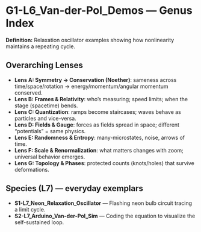 # G1-L6_Van-der-Pol_Demos — Genus Index
**Definition:** Relaxation oscillator examples showing how nonlinearity maintains a repeating cycle.

## Overarching Lenses

- **Lens A: Symmetry -> Conservation (Noether)**: sameness across time/space/rotation → energy/momentum/angular momentum conserved.
- **Lens B: Frames & Relativity**: who’s measuring; speed limits; when the stage (spacetime) bends.
- **Lens C: Quantization**: ramps become staircases; waves behave as particles and vice-versa.
- **Lens D: Fields & Gauge**: forces as fields spread in space; different “potentials” = same physics.
- **Lens E: Randomness & Entropy**: many-microstates, noise, arrows of time.
- **Lens F: Scale & Renormalization**: what matters changes with zoom; universal behavior emerges.
- **Lens G: Topology & Phases**: protected counts (knots/holes) that survive deformations.

## Species (L7) — everyday exemplars
- **S1-L7_Neon_Relaxation_Oscillator** — Flashing neon bulb circuit tracing a limit cycle.
- **S2-L7_Arduino_Van-der-Pol_Sim** — Coding the equation to visualize the self-sustained loop.
